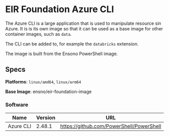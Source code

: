 # EIR Foundation Azure CLI

The Azure CLI is a large application that is used to manipulate resource sin Azure. It is is its own image so that it can be used as a base image for other container images, such as `data`.

The CLI can be added to, for example the `databricks` extension.

The image is built from the Ensono PowerShell image.

## Specs

**Platforms**: `linux/amd64`, `linux/arm64`

**Base Image**: ensno/eir-foundation-image

### Software

| Name | Version | URL |
|---|---|---|
| Azure CLI | 2.48.1 | https://github.com/PowerShell/PowerShell |
